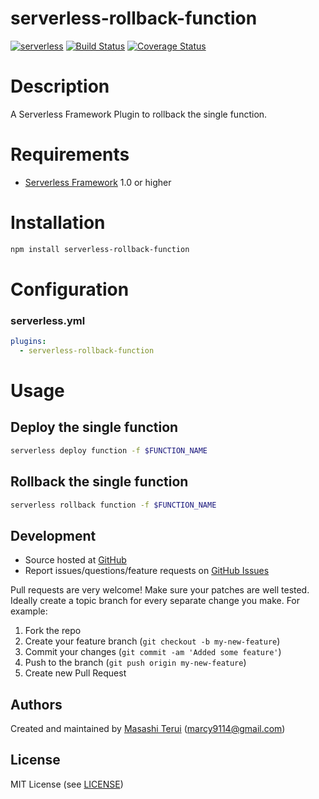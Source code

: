 serverless-rollback-function
=======

[![serverless](http://public.serverless.com/badges/v3.svg)](http://www.serverless.com)
[![Build Status](https://travis-ci.org/marcy-terui/serverless-rollback-function.svg?branch=master)](https://travis-ci.org/marcy-terui/serverless-rollback-function)
[![Coverage Status](https://coveralls.io/repos/github/marcy-terui/serverless-rollback-function/badge.svg?branch=master)](https://coveralls.io/github/marcy-terui/serverless-rollback-function?branch=master)

# Description

A Serverless Framework Plugin to rollback the single function.

# Requirements

- [Serverless Framework](https://github.com/serverless/serverless) 1.0 or higher

# Installation

```sh
npm install serverless-rollback-function
```

# Configuration

### serverless.yml

```yaml
plugins:
  - serverless-rollback-function
```

# Usage

## Deploy the single function

```sh
serverless deploy function -f $FUNCTION_NAME
```

## Rollback the single function

```sh
serverless rollback function -f $FUNCTION_NAME
```

Development
-----------

-   Source hosted at [GitHub](https://github.com/marcy-terui/serverless-rollback-function)
-   Report issues/questions/feature requests on [GitHub
    Issues](https://github.com/marcy-terui/serverless-rollback-function/issues)

Pull requests are very welcome! Make sure your patches are well tested.
Ideally create a topic branch for every separate change you make. For
example:

1.  Fork the repo
2.  Create your feature branch (`git checkout -b my-new-feature`)
3.  Commit your changes (`git commit -am 'Added some feature'`)
4.  Push to the branch (`git push origin my-new-feature`)
5.  Create new Pull Request

Authors
-------

Created and maintained by [Masashi Terui](https://github.com/marcy-terui) (<marcy9114@gmail.com>)

License
-------

MIT License (see [LICENSE](https://github.com/marcy-terui/serverless-rollback-function/blob/master/LICENSE.txt))

